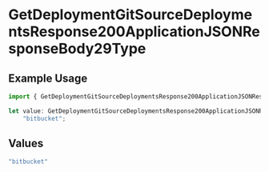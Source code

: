 # GetDeploymentGitSourceDeploymentsResponse200ApplicationJSONResponseBody29Type

## Example Usage

```typescript
import { GetDeploymentGitSourceDeploymentsResponse200ApplicationJSONResponseBody29Type } from "@vercel/sdk/models/operations";

let value: GetDeploymentGitSourceDeploymentsResponse200ApplicationJSONResponseBody29Type =
    "bitbucket";
```

## Values

```typescript
"bitbucket"
```